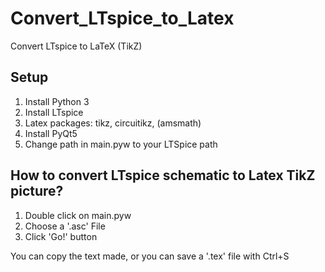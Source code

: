 # Convert_LTspice_to_Latex
Convert LTspice to LaTeX (TikZ)

## Setup
1. Install Python 3
2. Install LTspice
3. Latex packages: tikz, circuitikz, (amsmath)
4. Install PyQt5
5. Change path in main.pyw to your LTSpice path
 
## How to convert LTspice schematic to Latex TikZ picture?
1. Double click on main.pyw
2. Choose a '.asc' File
3. Click 'Go!' button

You can copy the text made, or you can save a '.tex' file with Ctrl+S
